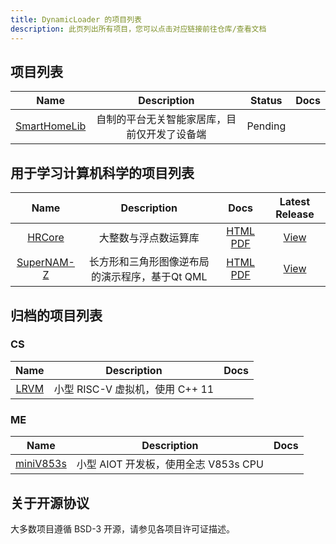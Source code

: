 ```yaml
---
title: DynamicLoader 的项目列表
description: 此页列出所有项目，您可以点击对应链接前往仓库/查看文档
---
```


## 项目列表

| Name | Description | Status | Docs |
| :-: | :-: | :-: | :-: |
|[SmartHomeLib](https://github.com/dynamicloader/SmartHomeLib)|自制的平台无关智能家居库，目前仅开发了设备端|Pending| |

## 用于学习计算机科学的项目列表

| Name | Description | Docs | Latest Release |
| :-: | :-: | :-: | :-: |
|[HRCore](https://github.com/DynamicLoader/learnCS/tree/HRCore/)|大整数与浮点数运算库| [HTML](https://docs.dyldr.top/HRCore/) [PDF](https://github.com/DynamicLoader/learnCS/files/11936470/HRCore_manual_public.pdf)| [View](https://github.com/DynamicLoader/learnCS/releases/tag/HRCore_Release) |
|[SuperNAM-Z](https://github.com/DynamicLoader/learnCS/tree/SuperNAM-Z)|长方形和三角形图像逆布局的演示程序，基于Qt QML| [HTML](https://docs.dyldr.top/SuperNAM-Z/) [PDF](https://github.com/DynamicLoader/learnCS/releases/download/SuperNAM_Z_Release/SuperNAM-Z_refman.pdf) | [View](https://github.com/DynamicLoader/learnCS/releases/tag/SuperNAM_Z_Release) |


## 归档的项目列表

### CS

| Name | Description | Docs |
| :-: | :-: | :-: |
|[LRVM](https://github.com/DynamicLoader/PersonalArchived/tree/main/LRVM-Created-20230313)| 小型 RISC-V 虚拟机，使用 C++ 11 | |


### ME

| Name | Description | Docs |
| :-: | :-: | :-: |
|[miniV853s](https://github.com/DynamicLoader/PersonalArchived/tree/main/miniV853s-Created-20230313)| 小型 AIOT 开发板，使用全志 V853s CPU ||

## 关于开源协议
大多数项目遵循 BSD-3 开源，请参见各项目许可证描述。

